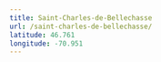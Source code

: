 ```yaml
---
title: Saint-Charles-de-Bellechasse
url: /saint-charles-de-bellechasse/
latitude: 46.761
longitude: -70.951
---
```

